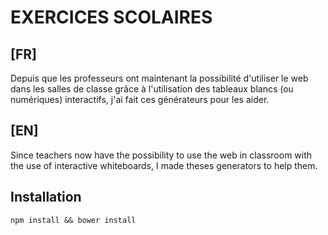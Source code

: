 # EXERCICES SCOLAIRES

## [FR]

Depuis que les professeurs ont maintenant la possibilité d'utiliser le web dans les salles de classe grâce à l'utilisation des tableaux blancs (ou numériques) interactifs, j'ai fait ces générateurs pour les aider.

## [EN]

Since teachers now have the possibility to use the web in classroom with the use of interactive whiteboards, I made theses generators to help them.


## Installation

```shell
npm install && bower install
```
